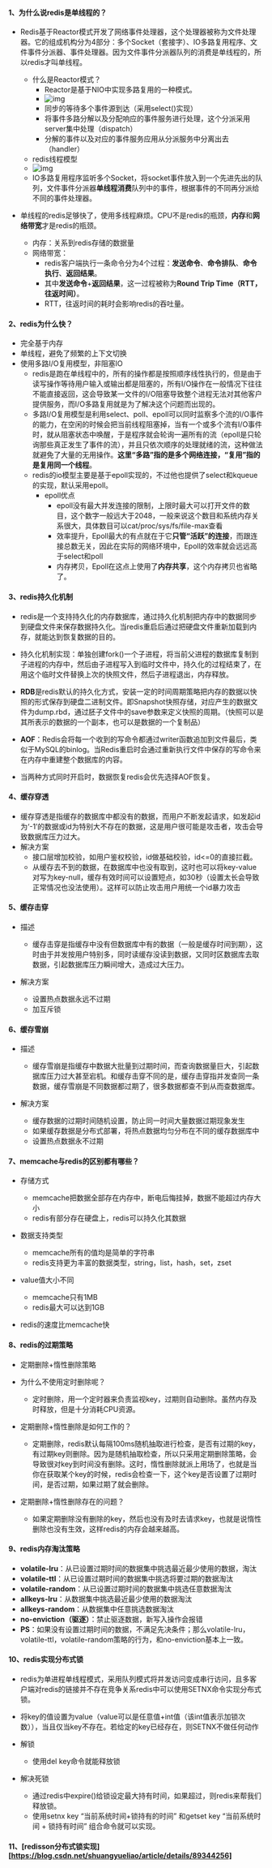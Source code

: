 #### 1、为什么说redis是单线程的？

* Redis基于Reactor模式开发了网络事件处理器，这个处理器被称为文件处理器。它的组成机构分为4部分：多个Socket（套接字）、IO多路复用程序、文件事件分派器、事件处理器。因为文件事件分派器队列的消费是单线程的，所以redis才叫单线程。
  * 什么是Reactor模式？
    * Reactor是基于NIO中实现多路复用的一种模式。
    * ![img](https://upload-images.jianshu.io/upload_images/13078107-0096aa4376530d03.png?imageMogr2/auto-orient/strip|imageView2/2/w/619/format/webp)
    * 同步的等待多个事件源到达（采用select()实现）
    * 将事件多路分解以及分配响应的事件服务进行处理，这个分派采用server集中处理（dispatch）
    * 分解的事件以及对应的事件服务应用从分派服务中分离出去（handler）
  * redis线程模型
  * ![img](https://upload-images.jianshu.io/upload_images/7368936-fe23b577eef07aa3.png?imageMogr2/auto-orient/strip|imageView2/2/w/1200/format/webp)
  * IO多路复用程序监听多个Socket，将socket事件放入到一个先进先出的队列，文件事件分派器**单线程消费**队列中的事件，根据事件的不同再分派给不同的事件处理器。

* 单线程的redis足够快了，使用多线程麻烦。CPU不是redis的瓶颈，**内存**和**网络带宽**才是redis的瓶颈。
  * 内存：关系到redis存储的数据量
  * 网络带宽：
    * redis客户端执行一条命令分为4个过程：**发送命令**、**命令排队**、**命令执行**、**返回结果**。
    * 其中**发送命令**+**返回结果**，这一过程被称为**Round Trip Time（RTT，往返时间）**。
    * RTT，往返时间的耗时会影响redis的吞吐量。

#### 2、redis为什么快？

* 完全基于内存
* 单线程，避免了频繁的上下文切换
* 使用多路I/O复用模型，非阻塞IO
  * redis是跑在单线程中的，所有的操作都是按照顺序线性执行的，但是由于读写操作等待用户输入或输出都是阻塞的，所有I/O操作在一般情况下往往不能直接返回，这会导致某一文件的I/O阻塞导致整个进程无法对其他客户提供服务，而I/O多路复用就是为了解决这个问题而出现的。
  * 多路I/O复用模型是利用select、poll、epoll可以同时监察多个流的I/O事件的能力，在空闲的时候会把当前线程阻塞掉，当有一个或多个流有I/O事件时，就从阻塞状态中唤醒，于是程序就会轮询一遍所有的流（epoll是只轮询那些真正发生了事件的流），并且只依次顺序的处理就绪的流，这种做法就避免了大量的无用操作。**这里“多路”指的是多个网络连接，“复用”指的是复用同一个线程**。
  * redis的io模型主要是基于epoll实现的，不过他也提供了select和kqueue的实现，默认采用epoll。
    * epoll优点
      * epoll没有最大并发连接的限制，上限时最大可以打开文件的数目，这个数字一般远大于2048，一般来说这个数目和系统内存关系很大，具体数目可以cat/proc/sys/fs/file-max查看
      * 效率提升，Epoll最大的有点就在于它**只管“活跃”的连接**，而跟连接总数无关，因此在实际的网络环境中，Epoll的效率就会远远高于select和poll
      * 内存拷贝，Epoll在这点上使用了**内存共享**，这个内存拷贝也省略了。

#### 3、redis持久化机制

* redis是一个支持持久化的内存数据库，通过持久化机制把内存中的数据同步到硬盘文件来保存数据持久化。当redis重启后通过把硬盘文件重新加载到内存，就能达到恢复数据的目的。
* 持久化机制实现：单独创建fork()一个子进程，将当前父进程的数据库复制到子进程的内存中，然后由子进程写入到临时文件中，持久化的过程结束了，在用这个临时文件替换上次的快照文件，然后子进程退出，内存释放。
* **RDB**是redis默认的持久化方式，安装一定的时间周期策略把内存的数据以快照的形式保存到硬盘二进制文件。即Snapshot快照存储，对应产生的数据文件为dump.rbd，通过胚子文件中的save参数来定义快照的周期。（快照可以是其所表示的数据的一个副本，也可以是数据的一个复制品）

* **AOF**：Redis会将每一个收到的写命令都通过writer函数追加到文件最后，类似于MySQL的binlog。当Redis重启时会通过重新执行文件中保存的写命令来在内存中重建整个数据库的内容。
* 当两种方式同时开启时，数据恢复redis会优先选择AOF恢复。

#### 4、缓存穿透

* 缓存穿透是指缓存的数据库中都没有的数据，而用户不断发起请求，如发起id为‘-1’的数据或id为特别大不存在的数据，这是用户很可能是攻击者，攻击会导致数据库压力过大。
* 解决方案
  * 接口层增加校验，如用户鉴权校验，id做基础校验，id<=0的直接拦截。
  * 从缓存去不到的数据，在数据库中也没有取到，这时也可以将key-value对写为key-null，缓存有效时间可以设置短点，如30秒（设置太长会导致正常情况也没法使用）。这样可以防止攻击用户用统一个id暴力攻击

#### 5、缓存击穿

* 描述
  * 缓存击穿是指缓存中没有但数据库中有的数据（一般是缓存时间到期），这时由于并发按用户特别多，同时读缓存没读到数据，又同时区数据库去取数据，引起数据库压力瞬间增大，造成过大压力。

* 解决方案
  * 设置热点数据永远不过期
  * 加互斥锁

#### 6、缓存雪崩

* 描述
  * 缓存雪崩是指缓存中数据大批量到过期时间，而查询数据量巨大，引起数据库压力过大甚至宕机。和缓存击穿不同的是，缓存击穿指并发查同一条数据，缓存雪崩是不同数据都过期了，很多数据都查不到从而查数据库。

* 解决方案
  * 缓存数据的过期时间随机设置，防止同一时间大量数据过期现象发生
  * 如果缓存数据是分布式部署，将热点数据均匀分布在不同的缓存数据库中
  * 设置热点数据永不过期

#### 7、memcache与redis的区别都有哪些？

* 存储方式
  * memcache把数据全部存在内存中，断电后悔挂掉，数据不能超过内存大小
  * redis有部分存在硬盘上，redis可以持久化其数据

* 数据支持类型
  * memcache所有的值均是简单的字符串
  * redis支持更为丰富的数据类型，string，list，hash，set，zset

* value值大小不同
  * memcache只有1MB
  * redis最大可以达到1GB

* redis的速度比memcache快

#### 8、redis的过期策略

* 定期删除+惰性删除策略
* 为什么不使用定时删除呢？
  * 定时删除，用一个定时器来负责监视key，过期则自动删除。虽然内存及时释放，但是十分消耗CPU资源。

* 定期删除+惰性删除是如何工作的？
  * 定期删除，redis默认每隔100ms随机抽取进行检查，是否有过期的key，有过期key则删除。因为是随机抽取检查，所以只采用定期删除策略，会导致很对key到时间没有删除。这时，惰性删除就派上用场了，也就是当你在获取某个key的时候，redis会检查一下，这个key是否设置了过期时间，是否过期，如果过期了就会删除。

* 定期删除+惰性删除存在的问题？
  * 如果定期删除没有删除的key，然后也没有及时去请求key，也就是说惰性删除也没有生效，这样redis的内存会越来越高。

#### 9、redis内存淘汰策略

* **volatile-lru**：从已设置过期时间的数据集中挑选最近最少使用的数据，淘汰
* **volatile-ttl**：从已设置过期时间的数据集中挑选将要过期的数据淘汰
* **volatile-random**：从已设置过期时间的数据集中挑选任意数据淘汰
* **allkeys-lru**：从数据集中挑选最近最少使用的数据淘汰
* **allkeys-random**：从数据集中任意挑选数据淘汰
* **no-enviction（驱逐）**：禁止驱逐数据，新写入操作会报错
* **PS**：如果没有设置过期时间的数据，不满足先决条件；那么volatile-lru，volatile-ttl，volatile-random策略的行为，和no-enviction基本上一致。

#### 10、redis实现分布式锁

* redis为单进程单线程模式，采用队列模式将并发访问变成串行访问，且多客户端对redis的链接并不存在竞争关系redis中可以使用SETNX命令实现分布式锁。
* 将key的值设置为value（value可以是任意值+int值（该int值表示加锁次数）），当且仅当key不存在。若给定的key已经存在，则SETNX不做任何动作
* 解锁
  * 使用del key命令就能释放锁

* 解决死锁
  * 通过redis中expire()给锁设定最大持有时间，如果超过，则redis来帮我们释放锁。
  * 使用setnx key “当前系统时间+锁持有的时间” 和getset key “当前系统时间 + 锁持有时间” 组合命令就可以实现。
  
#### 11、[redisson分布式锁实现][https://blog.csdn.net/shuangyueliao/article/details/89344256]

